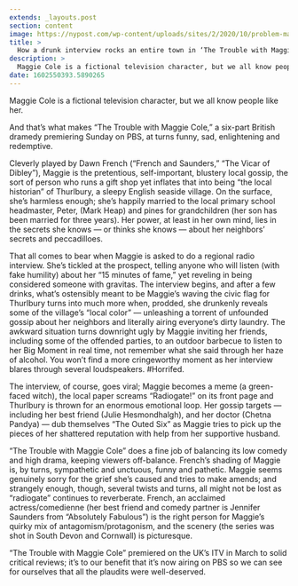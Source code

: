 ```yaml
--- 
extends: _layouts.post 
section: content 
image: https://nypost.com/wp-content/uploads/sites/2/2020/10/problem-maggie-cole-01.jpeg?quality=90&strip=all&w=1200 
title: > 
  How a drunk interview rocks an entire town in ‘The Trouble with Maggie Cole’ 
description: > 
  Maggie Cole is a fictional television character, but we all know people like her.And that’s what makes “The Trouble with Maggie Cole,” a six-part British dramedy premiering Sunday on PBS, at turns funny, sad, enlightening and redemptive.That all comes to bear when Maggie is asked to do a regional radio interview.“The Trouble with Maggie Cole” does a fine job of balancing its low comedy and high drama, keeping viewers off-balance.“The Trouble with Maggie Cole” premiered on the UK’s ITV in March to solid critical reviews; it’s to our benefit that it’s now airing on PBS so we can see for ourselves that all the plaudits were well-deserved. 
date: 1602550393.5890265 
--- 
```

Maggie Cole is a fictional television character, but we all know people like her.

And that’s what makes “The Trouble with Maggie Cole,” a six-part British dramedy premiering Sunday on PBS, at turns funny, sad, enlightening and redemptive.

Cleverly played by Dawn French (“French and Saunders,” “The Vicar of Dibley”), Maggie is the pretentious, self-important, blustery local gossip, the sort of person who runs a gift shop yet inflates that into being “the local historian” of Thurlbury, a sleepy English seaside village. On the surface, she’s harmless enough; she’s happily married to the local primary school headmaster, Peter, (Mark Heap) and pines for grandchildren (her son has been married for three years). Her power, at least in her own mind, lies in the secrets she knows — or thinks she knows — about her neighbors’ secrets and peccadilloes.

That all comes to bear when Maggie is asked to do a regional radio interview. She’s tickled at the prospect, telling anyone who will listen (with fake humility) about her “15 minutes of fame,” yet reveling in being considered someone with gravitas. The interview begins, and after a few drinks, what’s ostensibly meant to be Maggie’s waving the civic flag for Thurlbury turns into much more when, prodded, she drunkenly reveals some of the village’s “local color” — unleashing a torrent of unfounded gossip about her neighbors and literally airing everyone’s dirty laundry. The awkward situation turns downright ugly by Maggie inviting her friends, including some of the offended parties, to an outdoor barbecue to listen to her Big Moment in real time, not remember what she said through her haze of alcohol. You won’t find a more cringeworthy moment as her interview blares through several loudspeakers. #Horrifed.

The interview, of course, goes viral; Maggie becomes a meme (a green-faced witch), the local paper screams “Radiogate!” on its front page and Thurlbury is thrown for an enormous emotional loop. Her gossip targets — including her best friend (Julie Hesmondhalgh), and her doctor (Chetna Pandya) — dub themselves “The Outed Six” as Maggie tries to pick up the pieces of her shattered reputation with help from her supportive husband.

“The Trouble with Maggie Cole” does a fine job of balancing its low comedy and high drama, keeping viewers off-balance. French’s shading of Maggie is, by turns, sympathetic and unctuous, funny and pathetic. Maggie seems genuinely sorry for the grief she’s caused and tries to make amends; and strangely enough, though, several twists and turns, all might not be lost as “radiogate” continues to reverberate. French, an acclaimed actress/comedienne (her best friend and comedy partner is Jennifer Saunders from “Absolutely Fabulous”) is the right person for Maggie’s quirky mix of antagomism/protagonism, and the scenery (the series was shot in South Devon and Cornwall) is picturesque.

“The Trouble with Maggie Cole” premiered on the UK’s ITV in March to solid critical reviews; it’s to our benefit that it’s now airing on PBS so we can see for ourselves that all the plaudits were well-deserved.